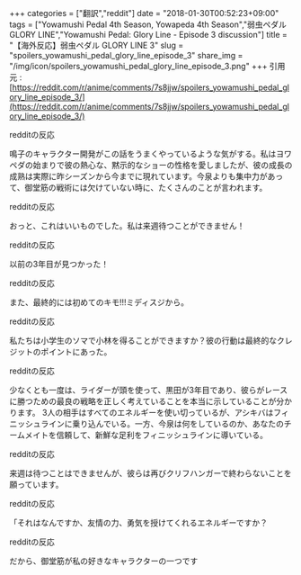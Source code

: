 +++
categories = ["翻訳","reddit"]
date = "2018-01-30T00:52:23+09:00"
tags = ["Yowamushi Pedal 4th Season, Yowapeda 4th Season","弱虫ペダル GLORY LINE","Yowamushi Pedal: Glory Line - Episode 3 discussion"]
title = "【海外反応】弱虫ペダル GLORY LINE 3"
slug = "spoilers_yowamushi_pedal_glory_line_episode_3"
share_img = "/img/icon/spoilers_yowamushi_pedal_glory_line_episode_3.png"
+++
引用元 : [https://reddit.com/r/anime/comments/7s8jjw/spoilers_yowamushi_pedal_glory_line_episode_3/](https://reddit.com/r/anime/comments/7s8jjw/spoilers_yowamushi_pedal_glory_line_episode_3/)

<p><span class="reddit-comment">redditの反応</span></p>鳴子のキャラクター開発がこの話をうまくやっているような気がする。私はヨワペダの始まりで彼の熱心な、黙示的なショーの性格を愛しましたが、彼の成長の成熟は実際に昨シーズンから今までに現れています。今泉よりも集中力があって、御堂筋の戦術には欠けていない時に、たくさんのことが言われます。

<p><span class="reddit-comment">redditの反応</span></p>おっと、これはいいものでした。私は来週待つことができません！

<p><span class="reddit-comment">redditの反応</span></p>以前の3年目が見つかった！

<p><span class="reddit-comment">redditの反応</span></p>また、最終的には初めてのキモ!!!ミディスジから。

<p><span class="reddit-comment">redditの反応</span></p>私たちは小学生のソマで小林を得ることができますか？彼の行動は最終的なクレジットのポイントにあった。

<p><span class="reddit-comment">redditの反応</span></p>少なくとも一度は、ライダーが頭を使って、黒田が3年目であり、彼らがレースに勝つための最良の戦略を正しく考えていることを本当に示していることが分かります。 3人の相手はすべてのエネルギーを使い切っているが、アシキバはフィニッシュラインに乗り込んでいる。一方、今泉は何をしているのか、あなたのチームメイトを信頼して、新鮮な足利をフィニッシュラインに導いている。

<p><span class="reddit-comment">redditの反応</span></p>来週は待つことはできませんが、彼らは再びクリフハンガーで終わらないことを願っています。

<p><span class="reddit-comment">redditの反応</span></p>「それはなんですか、友情の力、勇気を授けてくれるエネルギーですか？

<p><span class="reddit-comment">redditの反応</span></p>だから、御堂筋が私の好きなキャラクターの一つです
